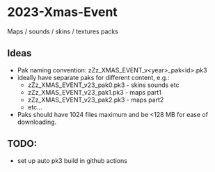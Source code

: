 # 2023-Xmas-Event

Maps / sounds / skins / textures packs

## Ideas

- Pak naming convention: zZz_XMAS_EVENT_v\<year\>_pak\<id\>.pk3
- ideally have separate paks for different content, e.g.:
    - zZz_XMAS_EVENT_v23_pak0.pk3 - skins sounds etc
    - zZz_XMAS_EVENT_v23_pak1.pk3 - maps part1
    - zZz_XMAS_EVENT_v23_pak2.pk3 - maps part2
    - etc...
- Paks should have 1024 files maximum and be <128 MB for ease of downloading.

## TODO:

- set up auto pk3 build in github actions
